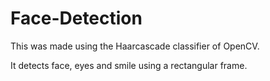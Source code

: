 # Face-Detection
This was made using the Haarcascade classifier of OpenCV.

It detects face, eyes and smile using a rectangular frame.

